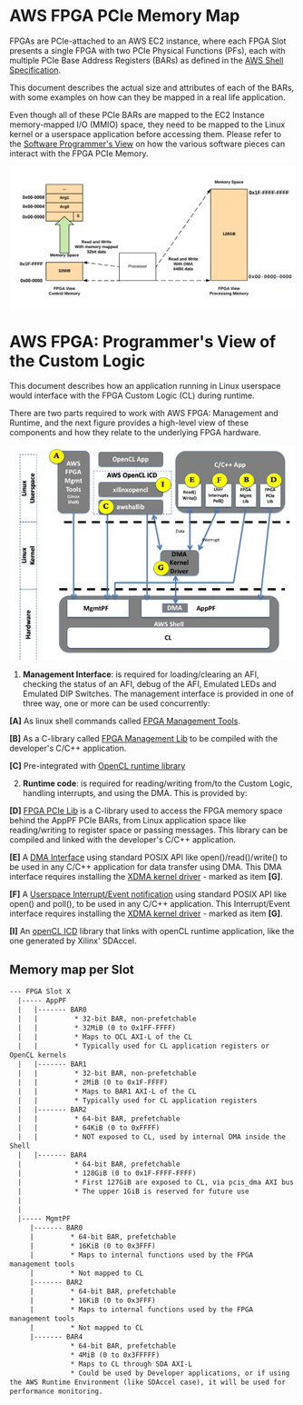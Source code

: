 # AWS FPGA PCIe Memory Map

FPGAs are PCIe-attached to an AWS EC2 instance, where each FPGA Slot presents a single FPGA with two PCIe Physical Functions (PFs), each with multiple PCIe Base Address Registers (BARs) as defined in the [AWS Shell Specification](./AWS_Shell_Interface_Specification.md).

This document describes the actual size and attributes of each of the BARs, with some examples on how can they be mapped in a real life application.

Even though all of these PCIe BARs are mapped to the EC2 Instance memory-mapped I/O (MMIO) space, they need to be mapped to the  Linux kernel or a userspace application before accessing them. Please refer to the [Software Programmer's View](./Programmer_View.md) on how the various software pieces can interact with the FPGA PCIe Memory.


![alt tag](./images/memory_map.png)


# AWS FPGA: Programmer's View of the Custom Logic

This document describes how an application running in Linux userspace would interface with the FPGA Custom Logic (CL) during runtime.

There are two parts required to work with AWS FPGA: Management and Runtime, and the next figure provides a high-level view of these components and how they relate to the underlying FPGA hardware.

![alt tag](./images/AWS_FPGA_Software_Overview.jpg)

1. **Management Interface**: is required for loading/clearing an AFI, checking the status of an AFI, debug of the AFI, Emulated LEDs and Emulated DIP Switches. The management interface is provided in one of three way, one or more can be used concurrently:

  **\[A\]** As linux shell commands called [FPGA Management Tools](../../sdk/userspace/fpga_mgmt_tools/README.md).
  
  **\[B\]** As a C-library called [FPGA Management Lib](../../sdk/userspace/fpga_libs/fpga_mgmt/) to be compiled with the developer's C/C++ application.
  
  **\[C\]** Pre-integrated with [OpenCL runtime library](../../SDAccel)
  
2. **Runtime code**: is required for reading/writing from/to the Custom Logic, handling interrupts, and using the DMA. This is provided by:
  
  **\[D\]** [FPGA PCIe Lib](../../sdk/userspace/fpga_libs/fpga_pci/) is a C-library used to access the FPGA memory space behind the AppPF PCIe BARs, from Linux application space like reading/writing to register space or passing messages. This library can be compiled and linked with the developer's C/C++ application.
  
  **\[E\]** A [DMA Interface](../../sdk/linux_kernel_drivers/xdma/README.md) using standard POSIX API like open()/read()/write() to be used in any C/C++ application for data transfer using DMA. This DMA interface requires installing the [XDMA kernel driver](../../sdk/linux_kernel_drivers/xdma/xdma_install.md) - marked as item **\[G\]**.
  
  **\[F\]** A [Userspace Interrupt/Event notification](../../sdk/linux_kernel_drivers/xdma/user_defined_interrupts_README.md) using standard POSIX API like open() and poll(), to be used in any C/C++ application. This Interrupt/Event interface requires installing the [XDMA kernel driver](../../sdk/linux_kernel_drivers/xdma/xdma_install.md) - marked as item **\[G\]**.
  
  **\[I\]** An [openCL ICD](https://wikipedia.org/wiki/OpenCL#Implementations) library that links with openCL runtime application, like the one generated by Xilinx' SDAccel. 
  

## Memory map per Slot
```
--- FPGA Slot X  
  |----- AppPF  
  |   |------- BAR0  
  |   |         * 32-bit BAR, non-prefetchable
  |   |         * 32MiB (0 to 0x1FF-FFFF)
  |   |         * Maps to OCL AXI-L of the CL
  |   |         * Typically used for CL application registers or OpenCL kernels  
  |   |------- BAR1
  |   |         * 32-bit BAR, non-prefetchable
  |   |         * 2MiB (0 to 0x1F-FFFF)
  |   |         * Maps to BAR1 AXI-L of the CL
  |   |         * Typically used for CL application registers 
  |   |------- BAR2
  |   |         * 64-bit BAR, prefetchable
  |   |         * 64KiB (0 to 0xFFFF)
  |   |         * NOT exposed to CL, used by internal DMA inside the Shell
  |   |------- BAR4
  |             * 64-bit BAR, prefetchable
  |             * 128GiB (0 to 0x1F-FFFF-FFFF)
  |             * First 127GiB are exposed to CL, via pcis_dma AXI bus
  |             * The upper 1GiB is reserved for future use
  |
  |
  |----- MgmtPF  
     |------- BAR0  
     |         * 64-bit BAR, prefetchable
     |         * 16KiB (0 to 0x3FFF)
     |         * Maps to internal functions used by the FPGA management tools
     |         * Not mapped to CL
     |------- BAR2
     |         * 64-bit BAR, prefetchable
     |         * 16KiB (0 to 0x3FFF)
     |         * Maps to internal functions used by the FPGA management tools
     |         * Not mapped to CL
     |------- BAR4
               * 64-bit BAR, prefetchable
               * 4MiB (0 to 0x3FFFFF)
               * Maps to CL through SDA AXI-L
               * Could be used by Developer applications, or if using the AWS Runtime Environment (like SDAccel case), it will be used for performance monitoring.
```

